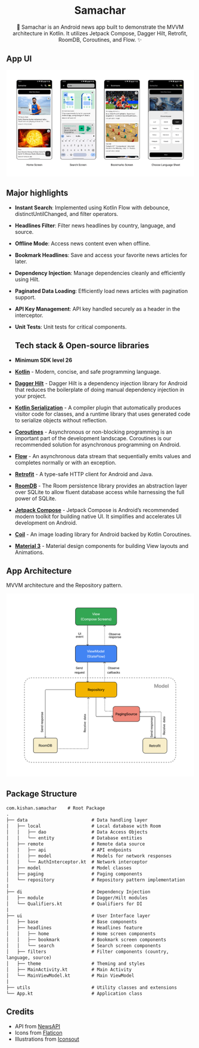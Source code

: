 <h1 align="center">Samachar</h1>

<p align="center">  
🎨 Samachar is an Android news app built to demonstrate the MVVM architecture in Kotlin. It utilizes Jetpack Compose, Dagger Hilt, Retrofit, RoomDB, Coroutines, and Flow. ✨
</p>

## App UI
<p float="left">
  <img src="assets/SamacharUi.png" width="800"/> 
</p>

## Major highlights

- **Instant Search**: Implemented using Kotlin Flow with debounce, distinctUntilChanged, and filter operators.
- **Headlines Filter**: Filter news headlines by country, language, and source.
- **Offline Mode**: Access news content even when offline.
- **Bookmark Headlines**: Save and access your favorite news articles for later.
- **Dependency Injection**: Manage dependencies cleanly and efficiently using Hilt.
- **Paginated Data Loading**: Efficiently load news articles with pagination support.
- **API Key Management**: API key handled securely as a header in the interceptor.
- **Unit Tests**: Unit tests for critical components.

  ## Tech stack & Open-source libraries
- **Minimum SDK level 26**
- [**Kotlin**](https://kotlinlang.org/) - Modern, concise, and safe programming language.
- [**Dagger Hilt**](https://developer.android.com/training/dependency-injection/hilt-android) - Dagger Hilt is a dependency injection library for Android that reduces the boilerplate of doing manual dependency injection in your project.
- [**Kotlin Serialization**](https://github.com/Kotlin/kotlinx.serialization) - A compiler plugin that automatically produces visitor code for classes, and a runtime library that uses generated code to serialize objects without reflection.
- [**Coroutines**](https://kotlinlang.org/docs/coroutines-overview.html) - Asynchronous or non-blocking programming is an important part of the development landscape. Coroutines is our recommended solution for asynchronous programming on Android.
- [**Flow**](https://kotlinlang.org/api/kotlinx.coroutines/kotlinx-coroutines-core/kotlinx.coroutines.flow/-flow/) - An asynchronous data stream that sequentially emits values and completes normally or with an exception.
- [**Retrofit**](https://square.github.io/retrofit/) - A type-safe HTTP client for Android and Java.
- [**RoomDB**](https://developer.android.com/training/data-storage/room) - The Room persistence library provides an abstraction layer over SQLite to allow fluent database access while harnessing the full power of SQLite.
- [**Jetpack Compose**](https://developer.android.com/develop/ui/compose) - Jetpack Compose is Android’s recommended modern toolkit for building native UI. It simplifies and accelerates UI development on Android.
- [**Coil**](https://coil-kt.github.io/coil/) - An image loading library for Android backed by Kotlin Coroutines.
- [**Material 3**](https://github.com/material-components/material-components-android) - Material design components for building View layouts and Animations.

## App Architecture
MVVM architecture and the Repository pattern.
<p float="left">
  <img src="assets/SamacharArchitecture.png" width="600"/> 
</p>

## Package Structure

    com.kishan.samachar    # Root Package
    .
    ├── data                        # Data handling layer
    │   ├── local                   # Local database with Room
    │   │   ├── dao                 # Data Access Objects
    │   │   └── entity              # Database entities
    │   ├── remote                  # Remote data source
    │   │   ├── api                 # API endpoints
    │   │   ├── model               # Models for network responses
    │   │   └── AuthInterceptor.kt  # Network interceptor
    │   ├── model                   # Model classes
    │   ├── paging                  # Paging components
    │   └── repository              # Repository pattern implementation
    |
    ├── di                          # Dependency Injection
    │   ├── module                  # Dagger/Hilt modules
    │   └── Qualifiers.kt           # Qualifiers for DI
    |
    ├── ui                          # User Interface layer
    │   ├── base                    # Base components
    │   ├── headlines               # Headlines feature
    │   │   ├── home                # Home screen components
    │   │   ├── bookmark            # Bookmark screen components
    │   │   └── search              # Search screen components
    │   ├── filters                 # Filter components (country, language, source)
    │   ├── theme                   # Theming and styles
    │   ├── MainActivity.kt         # Main Activity
    │   └── MainViewModel.kt        # Main ViewModel
    |
    ├── utils                       # Utility classes and extensions
    └── App.kt                      # Application class

## Credits
- API from [NewsAPI](https://newsapi.org)
- Icons from [Flaticon](https://www.flaticon.com)
- Illustrations from [Iconsout](https://iconscout.com)
